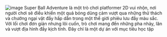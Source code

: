![image](https://github.com/user-attachments/assets/dcf16eca-5def-4b6d-a5a8-cda98d15fb89)
Super Ball Adventure là một trò chơi platformer 2D vui nhộn, nơi người chơi sẽ điều khiển một quả bóng dũng cảm vượt qua những thử thách và chướng ngại vật đầy hấp dẫn trong một thế giới phiêu lưu đầy màu sắc. Với lối chơi đơn giản nhưng lôi cuốn, trò chơi mang đến những pha nhảy, lăn và vượt địa hình đầy kịch tính.
Đây chỉ là một dự án với mục tiêu học tập

